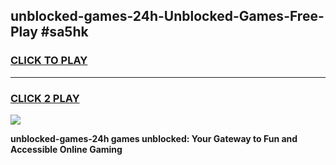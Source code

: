 
## unblocked-games-24h-Unblocked-Games-Free-Play #sa5hk
<h3>
<a href="https://us.freeplayer.one?title=unblocked-games-24h&ref=9M">CLICK TO PLAY</a></h3>
<hr>

<h3>
<a href="https://us.freeplayer.one?title=unblocked-games-24h&ref=9M">CLICK 2 PLAY</a>
  
</h3>

<a href="https://us.freeplayer.one?title=unblocked-games-24h&ref=9M"><img src="https://clearcache.store/games.png"></a>


**unblocked-games-24h games unblocked: Your Gateway to Fun and Accessible Online Gaming**
